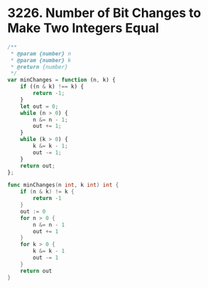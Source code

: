 # 3226. Number of Bit Changes to Make Two Integers Equal

```javascript
/**
 * @param {number} n
 * @param {number} k
 * @return {number}
 */
var minChanges = function (n, k) {
    if ((n & k) !== k) {
        return -1;
    }
    let out = 0;
    while (n > 0) {
        n &= n - 1;
        out += 1;
    }
    while (k > 0) {
        k &= k - 1;
        out -= 1;
    }
    return out;
};
```

```go
func minChanges(n int, k int) int {
	if (n & k) != k {
		return -1
	}
	out := 0
	for n > 0 {
		n &= n - 1
		out += 1
	}
	for k > 0 {
		k &= k - 1
		out -= 1
	}
	return out
}
```

